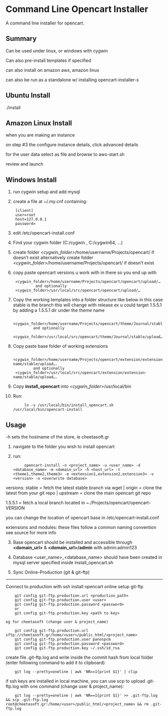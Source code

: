 Command Line Opencart Installer
=====================


A command line installer for opencart.


Summary
-------

Can be used under linux, or windows with cygwin

Can also pre-install templates if specified

can also install on amazon aws, amazon linux

can also be run as a standalone w/ installing opencart-installer-s

Ubuntu Install
----------
./install

Amazon Linux Install
----------
when you are making an instance

on step #3 the configure instance details, click advanced details

for the user data select as file and browse to aws-start.sh

review and launch

Windows Install
----------

1. run cygwin setup and add mysql
2. create a file at ~/.my.cnf containing:

		[client] 
		user=root 
		host=127.0.0.1 
		password= 

3. edit /etc/opencart-install.conf
4. Find your cygwin folder (C:/cygwin , C:/cygwin64, …)
5. create folder *&lt;cygwin_folder&gt;*/home/username/Projects/opencart/ if doesn’t exist
  alternatively create folder  *&lt;cygwin_folder&gt;*/home/username/Projects/opencart/ if doesn’t exist
6. copy paste opencart versions u work with in there so you end up with   

		<cygwin_folder>/home/username/Projects/opencart/opencart/upload/…
                 and optionally
		<cygwin_folder>/usr/local/src/opencart/opencart/upload/…
		
		
6. Copy the working templates into a folder structure like below in this case stable is the branch this will change with release ex u could target 1.5.5.1 by adding a 1.5.5.1 dir under the theme name

		<cygwin_folder>/home/username/Projects/opencart/theme/Journal/stable/upload….
                and optionally
		<cygwin_folder>/usr/local/src/opencart/theme/Journal/stable/upload….

6. Copy paste base folder of working extensions  

		<cygwin_folder>/home/username/Projects/opencart/extension/extension-name/stable/upload….
                and optionally
		<cygwin_folder>/usr/local/src/opencart/extension/extension-name/stable/upload….

8. Copy **install\_opencart** into *&lt;cygwin_folder&gt;*/usr/local/bin
9. Run:  
	
   	        ln -s /usr/local/bin/install_opencart.sh /usr/local/bin/opencart-install

Usage
-----
 -h sets the hostname of the store, ie cheetasoft.gr 

1. navigate to the folder you wish to install opencart
2. run:  

	        opencart-install -n <project_name> -u <user_name> -d <database_name> -m <domain_url> -h <host_url> -t <theme1,theme2,theme3> -e <extension1,extension2,extension3> -v <version> -o <overwrite database>
	  
versions: stable = fetch the latest stable branch via wget | origin = clone the latest from your git repo | upstream = clone the main opencart git repo 

1.5.5.1 = fetch a local branch located in ~./Projects/opencart/opencart-VERSION  

you can change the location of opencart base in /etc/opencart-install.conf
		  
extensions and modules: these files follow a common naming convention see source for more info

3. Base opencart should be installed and accessible through __&lt;domain\_url&gt;__ & __&lt;domain\_url&gt;/admin__ with admin:admin123
4. Database &lt;user\_name&gt;\_&lt;database\_name&gt; should have been created in mysql server specified inside install_opencart.sh


5. Sync Online-Production (git & git-ftp)
-----

 Connect to production with ssh
 install opencart online
 setup git-ftp  

		git config git-ftp.production.url <production_path>
		git config git-ftp.production.user <user>
		git config git-ftp.production.password <password>
		or
		git config git-ftp.production.key <path to key>

	eg for cheetasoft (change user & project_name)  

		git config git-ftp.production.url sftp://cheetasoft.gr/home/<user>/public_html/<project_name>
		git config git-ftp.production.user panospcm
		git config git-ftp.production.password <password>
		git config git-ftp.production.key ~/.ssh/id_rsa

 create file .git-ftp.log and write inside the commit hash from local folder (enter following command to add it to clipboard)

		git log --pretty=oneline | awk 'NR==1{print $1}' | clip

 if ssh keys are installed in local machine, you can use scp to upload .git-ftp.log with one command (change user & project_name):  

		git log --pretty=oneline | awk 'NR==1{print $1}' >> .git-ftp.log && scp .git-ftp.log root@cheetasoft.gr:/home/<user>/public_html/<project_name> && rm .git-ftp.log


